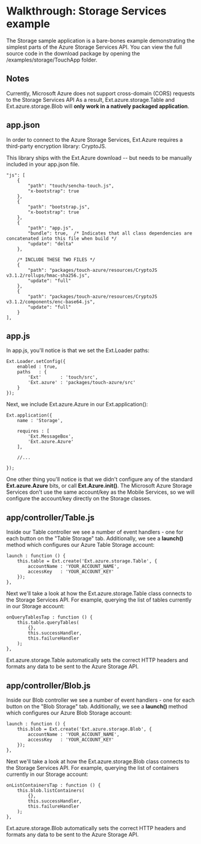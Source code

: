 # Walkthrough: Storage Services example

The Storage sample application is a bare-bones example demonstrating the simplest parts
of the Azure Storage Services API. You can view the full source code in the download package
by opening the /examples/storage/TouchApp folder.

## Notes

Currently, Microsoft Azure does not support cross-domain (CORS) requests to the Storage Services API As a result, Ext.azure.storage.Table and Ext.azure.storage.Blob will **only work in a natively packaged application**.

## app.json

In order to connect to the Azure Storage Services, Ext.Azure requires a third-party encryption library: CryptoJS.

This library ships with the Ext.Azure download -- but needs to be manually included in your app.json file.

    "js": [
        {
            "path": "touch/sencha-touch.js",
            "x-bootstrap": true
        },
        {
            "path": "bootstrap.js",
            "x-bootstrap": true
        },
        {
            "path": "app.js",
            "bundle": true,  /* Indicates that all class dependencies are concatenated into this file when build */
            "update": "delta"
        },

        /* INCLUDE THESE TWO FILES */
        {
            "path": "packages/touch-azure/resources/CryptoJS v3.1.2/rollups/hmac-sha256.js",
            "update": "full"
        },
        {
            "path": "packages/touch-azure/resources/CryptoJS v3.1.2/components/enc-base64.js",
            "update": "full"
        }
    ],


## app.js

In app.js, you'll notice is that we set the Ext.Loader paths:

    Ext.Loader.setConfig({
        enabled : true,
        paths   : {
            'Ext'       : 'touch/src',
            'Ext.azure' : 'packages/touch-azure/src'
        }
    });

Next, we include Ext.azure.Azure in our Ext.application():

    Ext.application({
        name : 'Storage',

        requires : [
            'Ext.MessageBox',
            'Ext.azure.Azure'
        ],

        //...

    });

One other thing you'll notice is that we didn't configure any of the standard **Ext.azure.Azure** bits, or call **Ext.Azure.init()**. The Microsoft Azure Storage Services don't use the same account/key as the Mobile Services, so we will configure the account/key directly on the Storage classes.


## app/controller/Table.js

Inside our Table controller we see a number of event handlers - one for each button on the "Table Storage" tab. Additionally, we see a **launch()** method which configures our Azure Table Storage account:

    launch : function () {
        this.table = Ext.create('Ext.azure.storage.Table', {
            accountName : 'YOUR_ACCOUNT_NAME',
            accessKey   : 'YOUR_ACCOUNT_KEY'
        });
    },

Next we'll take a look at how the Ext.azure.storage.Table class connects to the Storage Services API. For example, querying the list of tables currently in our Storage account:

    onQueryTablesTap : function () {
        this.table.queryTables(
            {},
            this.successHandler,
            this.failureHandler
        );
    },

Ext.azure.storage.Table automatically sets the correct HTTP headers and formats any data to be sent to the Azure Storage API.

## app/controller/Blob.js

Inside our Blob controller we see a number of event handlers - one for each button on the "Blob Storage" tab. Additionally, we see a **launch()** method which configures our Azure Blob Storage account:

    launch : function () {
        this.blob = Ext.create('Ext.azure.storage.Blob', {
            accountName : 'YOUR_ACCOUNT_NAME',
            accessKey   : 'YOUR_ACCOUNT_KEY'
        });
    },

Next we'll take a look at how the Ext.azure.storage.Blob class connects to the Storage Services API. For example, querying the list of containers currently in our Storage account:

    onListContainersTap : function () {
        this.blob.listContainers(
            {},
            this.successHandler,
            this.failureHandler
        );
    },

Ext.azure.storage.Blob automatically sets the correct HTTP headers and formats any data to be sent to the Azure Storage API.
